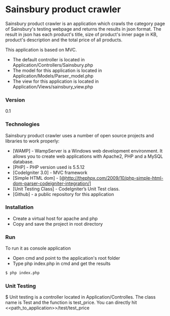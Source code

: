 # Sainsbury product crawler

Sainsbury product crawler is an application which crawls the category page of Sainsbury's testing webpage and returns the results in json format.
The result in json has each product's title, size of product's inner page in KB, product's description and the total price of all products.

This application is based on MVC.
- The default controller is located in Application/Controllers/Sainsbury.php
- The model for this application is located in Application/Models/Parser_model.php
- The view for this application is located in Application/Views/sainsbury_view.php

### Version

0.1

### Technologies

Sainsbury product crawler uses a number of open source projects and libraries to work properly:

* [WAMP] - WampServer is a Windows web development environment. It allows you to create web applications with Apache2, PHP and a MySQL database.
* [PHP] - PHP version used is 5.5.12
* [CodeIgniter 3.0] - MVC framework
* [Simple HTML dom] - [@http://thephpx.com/2009/10/php-simple-html-dom-parser-codeigniter-integration/]
* [Unit Testing Class] - CodeIgniter’s Unit Test class.
* [Github] - a public repository for this application

### Installation

 - Create a virtual host for apache and php
 - Copy and save the project in root directory

### Run

To run it as console application
 - Open cmd and point to the application's root folder
 - Type php index.php in cmd and get the results

```sh
$ php index.php
```

### Unit Testing

$ Unit testing is a controller located in Application/Controlles. The class name is Test and the function is test_price. You can directly hit <<path_to_application>>/test/test_price
